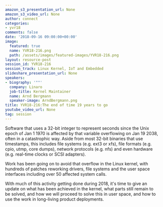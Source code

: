 ```yaml
---
amazon_s3_presentation_url: None
amazon_s3_video_url: None
author: connect
categories:
- yvr18
comments: false
date: '2018-09-16 09:00:00+00:00'
image:
  featured: true
  name: YVR18-216.png
  path: /assets/images/featured-images/YVR18-216.png
layout: resource-post
session_id: YVR18-216
session_track: Linux Kernel, IoT and Embedded
slideshare_presentation_url: None
speakers:
- biography: '""'
  company: Linaro
  job-title: Kernel Maintainer
  name: Arnd Bergmann
  speaker-image: ArndBergmann.png
title: YVR18-216:The end of time 19 years to go
youtube_video_url: None
tag: session
---
```


Software that uses a 32-bit integer to represent seconds since the Unix epoch of Jan 1 1970 is affected by that variable overflowing on Jan 19 2038, often in a catastrophic way. Aside from most 32-bit binaries that use timestamps, this includes file systems (e.g. ext3 or xfs), file formats (e.g. cpio, utmp, core dumps), network protocols (e.g. nfs) and even hardware (e.g. real-time clocks or SCSI adapters).

Work has been going on to avoid that overflow in the Linux kernel, with hundreds of patches reworking drivers, file systems and the user space interfaces including over 50 affected system calls.

With much of this activity getting done during 2018, it's time to give an update on what has been achieved in the kernel, what parts still remain to be solved, and how we will proceed to solve this in user space, and how to use the work in long-living product deployments.